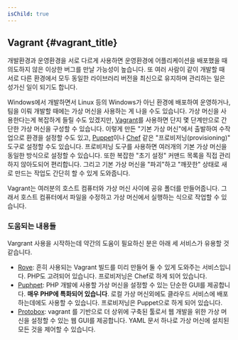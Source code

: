 ```yaml
---
isChild: true
---
```


## Vagrant {#vagrant_title}

개발환경과 운영환경을 서로 다르게 사용하면 운영환경에 어플리케이션을 배포했을 때 의도하지 않은 이상한 
버그를 만날 가능성이 높습니다. 또 여러 사람이 같이 개발할 때 서로 다른 환경에서 모두 동일한 라이브러리
버전을 최신으로 유지하며 관리하는 일은 성가신 일이 되기도 합니다.

Windows에서 개발하면서 Linux 등의 Windows가 아닌 환경에 배포하여 운영하거나, 팀을 이뤄 개발할 때에는
가상 머신을 사용하는 게 나을 수도 있습니다. 가상 머신을 사용한다는게 복잡하게 들릴 수도 있겠지만, 
[Vagrant][vagrant]를 사용하면 단지 몇 단계만으로 간단한 가상 머신을 구성할 수 있습니다.
이렇게 만든 "기본 가상 머신"에서 출발하여 수작업으로 환경을 설정할 수도 있고, 
[Puppet][puppet]이나 [Chef][chef] 같은 "프로비저닝(provisioning)" 도구로 설정할 수도 있습니다.
프로비저닝 도구를 사용하면 여러개의 기본 가상 머신을 동일한 방식으로 설정할 수 있습니다.
또한 복잡한 "초기 설정" 커맨드 목록을 직접 관리하지 않아도되어 편리합니다. 그리고 기본 가상 머신을
"파괴"하고 "깨끗한" 상태로 새로 만드는 작업도 간단히 할 수 있게 도와줍니다.

Vagrant는 여러분의 호스트 컴퓨터와 가상 머신 사이에 공유 폴더를 만들어줍니다. 그래서 호스트 컴퓨터에서
파일을 수정하고 가상 머신에서 실행하는 식으로 작업할 수 있습니다.

### 도움되는 내용들

Vargrant 사용을 시작하는데 약간의 도움이 필요하신 분은 아래 세 서비스가 유용할 것 같습니다.

- [Rove][rove]: 흔히 사용되는 Vagrant 빌드를 미리 만들어 둘 수 있게 도와주는 서비스입니다. PHP도 고려되어 있습니다. 프로비저닝은 Chef로 하게 되어 있습니다.
- [Puphpet][puphpet]: PHP 개발에 사용할 가상 머신을 설정할 수 있는 단순한 GUI를 제공합니다. **매우 PHP에 특화되어 있습니다**. 로컬 가상 머신외에도 클라우드 서비스에 배포하는데에도 사용할 수 있습니다. 프로비저닝은 Puppet으로 하게 되어 있습니다.
- [Protobox][protobox]: vagrant 를 기반으로 더 상위에 구축된 툴로서 웹 개발을 
위한 가상 머신을 설정할 수 있는 웹 GUI를 제공합니다. YAML 문서 하나로 가상 머신에
설치된 모든 것을 제어할 수 있습니다.

[vagrant]: http://vagrantup.com/
[puppet]: http://www.puppetlabs.com/
[chef]: http://www.opscode.com/
[rove]: http://rove.io/
[puphpet]: https://puphpet.com/
[protobox]: http://getprotobox.com/
